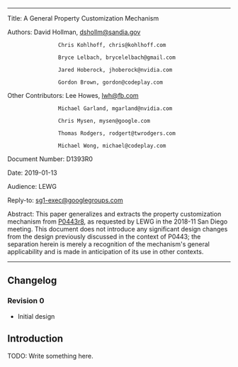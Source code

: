
----------------    -------------------------------------
Title:              A General Property Customization Mechanism 

Authors:            David Hollman, dshollm@sandia.gov

                    Chris Kohlhoff, chris@kohlhoff.com

                    Bryce Lelbach, brycelelbach@gmail.com

                    Jared Hoberock, jhoberock@nvidia.com

                    Gordon Brown, gordon@codeplay.com

Other Contributors: Lee Howes, lwh@fb.com

                    Michael Garland, mgarland@nvidia.com

                    Chris Mysen, mysen@google.com

                    Thomas Rodgers, rodgert@twrodgers.com

                    Michael Wong, michael@codeplay.com

Document Number:    D1393R0

Date:               2019-01-13

Audience:           LEWG

Reply-to:           sg1-exec@googlegroups.com

Abstract:           This paper generalizes and extracts the property customization mechanism from [P0443r8](http://wg21.link/p0443r8), as requested by LEWG in the 2018-11 San Diego meeting.  This document does not introduce any significant design changes from the design previously discussed in the context of P0443; the separation herein is merely a recognition of the mechanism's general applicability and is made in anticipation of its use in other contexts.

------------------------------------------------------

## Changelog

### Revision 0

* Initial design

## Introduction

TODO: Write something here.



